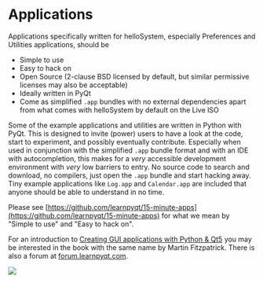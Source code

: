 # Applications

Applications specifically written for helloSystem, especially Preferences and Utilities applications, should be
* Simple to use
* Easy to hack on
* Open Source (2-clause BSD licensed by default, but similar permissive licenses may also be acceptable)
* Ideally written in PyQt
* Come as simplified `.app` bundles with no external dependencies apart from what comes with helloSystem by default on the Live ISO

Some of the example applications and utilities are written in Python with PyQt. This is designed to invite (power) users to have a look at the code, start to experiment, and possibly eventually contribute. Especially when used in conjunction with the simplified `.app` bundle format and with an IDE with autocompletion, this makes for a _very_ accessible development environment with _very_ low barriers to entry. No source code to search and download, no compilers, just open the `.app` bundle and start hacking away. Tiny example applications like `Log.app` and `Calendar.app` are included that anyone should be able to understand in no time.

Please see [https://github.com/learnpyqt/15-minute-apps](https://github.com/learnpyqt/15-minute-apps) for what we mean by "Simple to use" and "Easy to hack on".

For an introduction to [Creating GUI applications with Python & Qt5](https://www.learnpyqt.com/pyqt5-book/) you may be interested in the book with the same name by Martin Fitzpatrick. There is also a forum at [forum.learnpyqt.com](https://forum.learnpyqt.com/).

[![](../../_images//book-pyqt5.png)](https://www.learnpyqt.com/pyqt5-book/)
